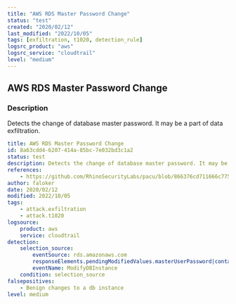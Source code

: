 ```yaml
---
title: "AWS RDS Master Password Change"
status: "test"
created: "2020/02/12"
last_modified: "2022/10/05"
tags: [exfiltration, t1020, detection_rule]
logsrc_product: "aws"
logsrc_service: "cloudtrail"
level: "medium"
---
```


## AWS RDS Master Password Change

### Description

Detects the change of database master password. It may be a part of data exfiltration.

```yml
title: AWS RDS Master Password Change
id: 8a63cdd4-6207-414a-85bc-7e032bd3c1a2
status: test
description: Detects the change of database master password. It may be a part of data exfiltration.
references:
    - https://github.com/RhinoSecurityLabs/pacu/blob/866376cd711666c775bbfcde0524c817f2c5b181/pacu/modules/rds__explore_snapshots/main.py
author: faloker
date: 2020/02/12
modified: 2022/10/05
tags:
    - attack.exfiltration
    - attack.t1020
logsource:
    product: aws
    service: cloudtrail
detection:
    selection_source:
        eventSource: rds.amazonaws.com
        responseElements.pendingModifiedValues.masterUserPassword|contains: '*'
        eventName: ModifyDBInstance
    condition: selection_source
falsepositives:
    - Benign changes to a db instance
level: medium

```
